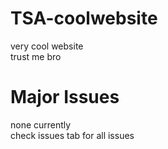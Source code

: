 # TSA-coolwebsite
very cool website <br>
trust me bro
# Major Issues
none currently
<br>
check issues tab for all issues
